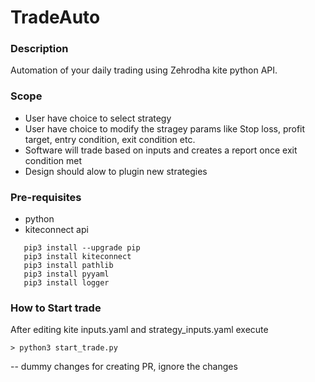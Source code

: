 # TradeAuto
### Description
  Automation of your daily trading using Zehrodha kite python API.
### Scope
  - User have choice to select strategy
  - User have choice to modify the stragey params like Stop loss, profit target, entry condition, exit condition etc.
  - Software will trade based on inputs and creates a report once exit condition met
  - Design should alow to plugin new strategies
  
### Pre-requisites
  - python
  - kiteconnect api
  ```
     pip3 install --upgrade pip 
     pip3 install kiteconnect      
     pip3 install pathlib
     pip3 install pyyaml
     pip3 install logger
  ```
  
### How to Start trade
   After editing kite inputs.yaml and strategy_inputs.yaml execute
   
    > python3 start_trade.py
--
dummy changes for creating PR, ignore the changes
